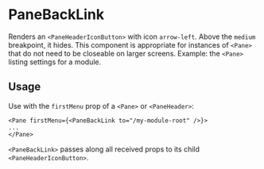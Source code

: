 # PaneBackLink

Renders an `<PaneHeaderIconButton>` with icon `arrow-left`. Above the `medium` breakpoint, it hides. This component is appropriate for instances of `<Pane>` that do not need to be closeable on larger screens. Example: the `<Pane>` listing settings for a module.

## Usage
Use with the `firstMenu` prop of a `<Pane>` or `<PaneHeader>`:

```
<Pane firstMenu={<PaneBackLink to="/my-module-root" />}>
...
</Pane>
```

`<PaneBackLink>` passes along all received props to its child `<PaneHeaderIconButton>`.

